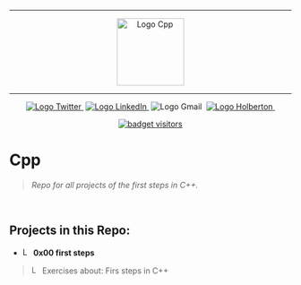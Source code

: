 <div align=center>

<hr />
<img src="https://raw.githubusercontent.com/jepez90/jepez90.github.io/master/img/Readme_media/logoCpp.svg" alt="Logo Cpp" height="120" style="max-width:80%;">
<hr />
<a href="https://twitter.com/Jepez90"><img src="https://img.shields.io/twitter/url?label=%40Jepez90&style=social&url=https%3A%2F%2Ftwitter.com%2FJepez90" alt="Logo Twitter">&nbsp;</a>
<a href="https://www.linkedin.com/in/jerson-p%C3%A9rez-010059a4/"><img src="https://img.shields.io/badge/jepez90-%230077B5.svg?&logo=linkedin&logoColor=white" alt="Logo LinkedIn">&nbsp;</a>
<img src="https://img.shields.io/badge/jepez90-white?style=flat&logo=gmail" alt="Logo Gmail">&nbsp;
<a href="https://twitter.com/HolbertonCOL"><img src="https://img.shields.io/badge/Holberton_School-red" alt="Logo Holberton">&nbsp;</a>

<a href="https://github.com/jepez90"><img src="https://visitor-badge.glitch.me/badge?page_id=jepez90.cpp" alt="badget visitors"></a>
</div>

# Cpp

 > *Repo for all projects of the first steps in C++.*

<br />

## Projects in this Repo:

* <img src="https://raw.githubusercontent.com/jepez90/jepez90.github.io/master/img/Readme_media/logo_folder.svg" alt="Logo Folder" height="15"> **0x00 first steps**<br />
> <img src="https://raw.githubusercontent.com/jepez90/jepez90.github.io/master/img/Readme_media/logoCpp.svg" alt="Logo Cpp" height="15"> Exercises about:
Firs steps in C++

<br />
